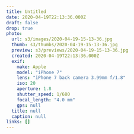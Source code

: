 ```yaml
---
title: Untitled
date: 2020-04-19T22:13:36.000Z
draft: false
drop: true
photo:
  url: s3/images/2020-04-19-15-13-36.jpg
  thumb: s3/thumbs/2020-04-19-15-13-36.jpg
  preview: s3/previews/2020-04-19-15-13-36.jpg
  created: 2020-04-19T22:13:36.000Z
  exif:
    make: Apple
    model: "iPhone 7"
    lens: "iPhone 7 back camera 3.99mm f/1.8"
    iso: 20
    aperture: 1.8
    shutter_speed: 1/680
    focal_length: "4.0 mm"
    gps: null
  title: null
  caption: null
links: []
---
```


